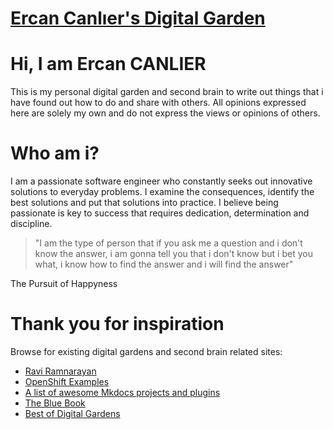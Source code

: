 # [Ercan Canlıer's Digital Garden](https://ercancanlier.github.io/digital-garden/)

# Hi, I am Ercan CANLIER
This is my personal digital garden and second brain to write out things 
that i have found out how to do and share with others. All opinions expressed here are 
solely my own and do not express the views or opinions of others.

# Who am i?
I am a passionate software engineer who constantly seeks out innovative solutions to everyday problems. 
I examine the consequences, identify the best solutions and put that solutions into practice. 
I believe being passionate is key to success that requires dedication, determination and discipline.

> "I am the type of person that if you ask me a question and i don't know the answer, i am gonna tell you that i don't know but i bet you what, i know how to find the answer and i will find the answer"

The Pursuit of Happyness

# Thank you for inspiration

Browse for existing digital gardens and second brain related sites:

* [Ravi Ramnarayan](https://github.com/raviram203)
* [OpenShift Examples](https://github.com/openshift-examples)
* [A list of awesome Mkdocs projects and plugins](https://github.com/mkdocs/catalog)
* [The Blue Book](https://lyz-code.github.io/blue-book/writing/writing/)
* [Best of Digital Gardens](https://github.com/lyz-code/best-of-digital-gardens)


